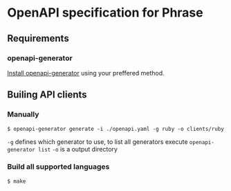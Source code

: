 # OpenAPI specification for Phrase

## Requirements

### openapi-generator

[Install openapi-generator](https://openapi-generator.tech/docs/installation) using your preffered method.


## Builing API clients

### Manually

`$ openapi-generator generate -i ./openapi.yaml -g ruby -o clients/ruby`

`-g` defines which generator to use, to list all generators execute `openapi-generator list`
`-o` is a output directory

### Build all supported languages

`$ make`

